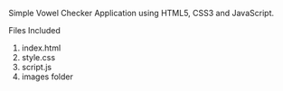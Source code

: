 Simple Vowel Checker Application using HTML5, CSS3 and JavaScript.

Files Included

1. index.html
2. style.css
3. script.js
4. images folder
